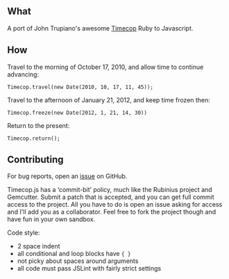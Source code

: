 ## What ##

A port of John Trupiano's awesome
[Timecop](https://github.com/jtrupiano/timecop)
Ruby to Javascript.

## How ##

Travel to the morning of October 17, 2010, and allow time to continue advancing:

    Timecop.travel(new Date(2010, 10, 17, 11, 45));

Travel to the afternoon of January 21, 2012, and keep time frozen then:

    Timecop.freeze(new Date(2012, 1, 21, 14, 30))

Return to the present:

    Timecop.return();

## Contributing ##

For bug reports, open an [issue](https://github.com/jamesarosen/Timecop.js/issues)
on GitHub.

Timecop.js has a ‘commit-bit’ policy, much like the Rubinius project
and Gemcutter. Submit a patch that is accepted, and you can get full
commit access to the project. All you have to do is open an issue
asking for access and I'll add you as a collaborator.
Feel free to fork the project though and have fun in your own sandbox.

Code style:

 * 2 space indent
 * all conditional and loop blocks have `{ }`
 * not picky about spaces around arguments
 * all code must pass JSLint with fairly strict settings